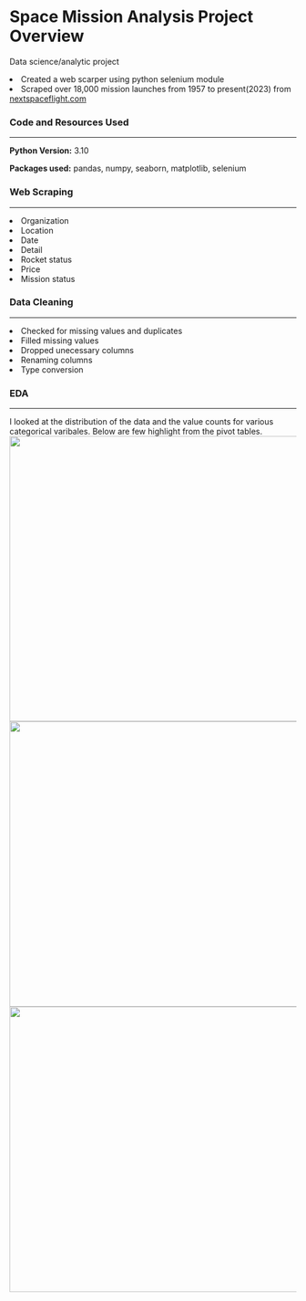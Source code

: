 # Space Mission Analysis Project Overview
Data science/analytic project
<li>Created a web scarper using python selenium module</li>
<li>Scraped over 18,000 mission launches from 1957 to present(2023) from <a href="https://nextspaceflight.com/"> nextspaceflight.com</a></li>

<h3><b> Code and Resources Used</b></h3>
<hr>
  <p><b>Python Version:</b> 3.10</p>
  <p><b>Packages used:</b> pandas, numpy, seaborn, matplotlib, selenium</p>
  
<h3><b> Web Scraping </b></h3>
<hr>
<li>Organization</li>
<li>Location</li>
<li>Date</li>
<li>Detail</li>
<li>Rocket status</li>
<li>Price</li>
<li>Mission status</li>

<h3><b> Data Cleaning </b></h3>
<hr>
<li>Checked for missing values and duplicates</li>
<li>Filled missing values</li>
<li>Dropped unecessary columns</li>
<li>Renaming columns</li>
<li>Type conversion</li>

<h3><b> EDA </b></h3>
<hr>
I looked at the distribution of the data and the value counts for various categorical varibales. Below are few highlight from the pivot tables.
<img src= "https://user-images.githubusercontent.com/47937864/221653171-55b60adb-b554-43e9-9d43-7c4b4f8f2a34.png" width="800" height="500">
<img src="https://user-images.githubusercontent.com/47937864/221653093-0cc8556f-0194-47ad-bfdb-db91adc8f760.png" width="800" height="500" >
<img src="https://user-images.githubusercontent.com/47937864/221653003-2b468888-ee38-4b1c-858b-d5ee388656bb.png" width="800" height="500">

